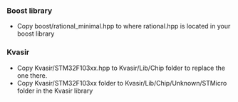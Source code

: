 ### Boost library
* Copy boost/rational_minimal.hpp to where rational.hpp is located in your boost library

### Kvasir
* Copy Kvasir/STM32F103xx.hpp to Kvasir/Lib/Chip folder to replace the one there.
* Copy Kvasir/STM32F103xx folder to Kvasir/Lib/Chip/Unknown/STMicro folder in the Kvasir library

